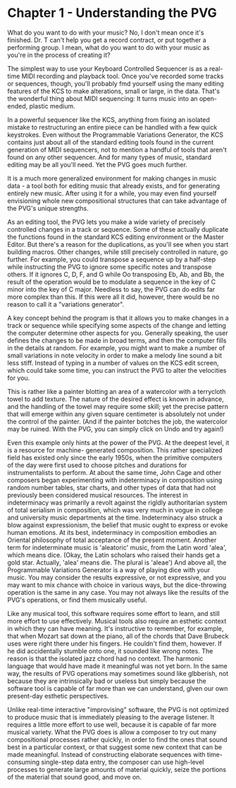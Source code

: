 
# Chapter 1 - Understanding the PVG

What do you want to do with your music? No, I don't mean once it's finished. Dr. T can't help you get a record contract, or put together a performing group. I mean, what do you want to do with your music as you're in the process of creating it?

The simplest way to use your Keyboard Controlled Sequencer is as a real-time MIDI recording and playback tool. Once you've recorded some tracks or sequences, though, you'll probably fmd yourself using the many editing features of the KCS to make alterations, small or large, in the data. That's the wonderful thing about MIDI sequencing: It turns music into an open-ended, plastic medium.

In a powerful sequencer like the KCS, anything from fixing an isolated mistake to restructuring an entire piece can be handled with a few quick keystrokes. Even without the Programmable Variations Generator, the KCS contains just about all of the standard editing tools found in the current generation of MIDI sequencers, not to mention a handful of tools that aren't found on any other sequencer. And for many types of music, standard editing may be all you'll need. Yet the PVG goes much further.

It is a much more generalized environment for making changes in music data - a tool both for editing music that already exists, and for generating entirely new music. After using it for a while, you may even find yourself envisioning whole new compositional structures that can take advantage of the PVG's unique strengths.

As an editing tool, the PVG lets you make a wide variety of precisely controlled changes in a track or sequence. Some of these actually duplicate the functions found in the standard KCS editing environment or the Master Editor. But there's a reason for the duplications, as you'll see when you start building macros. Other changes, while still precisely controlled in nature, go further. For example, you could transpose a sequence up by a half-step while instructing the PVG to ignore some specific notes and transpose others. If it ignores C, D, F, and G while Oo transposing Eb, Ab, and Bb, the result of the operation would be to modulate a sequence in the key of C minor into the key of C major. Needless to say, the PVG can do edits far more complex than this. If this were all it did, however, there would be no reason to call it a "variations generator".

A key concept behind the program is that it allows you to make changes in a track or sequence while specifying some aspects of the change and letting the computer determine other aspects for you. Generally speaking, the user defines the changes to be made in broad terms, and then the computer fills in the details at random. For example, you might want to make a number of small variations in note velocity in order to make a melody line sound a bit less stiff. Instead of typing in a number of values on the KCS edit screen, which could take some time, you can instruct the PVG to alter the velocities for you.

This is rather like a painter blotting an area of a watercolor with a terrycloth towel to add texture. The nature of the desired effect is known in advance, and the handling of the towel may require some skill; yet the precise pattern that will emerge within any given square centimeter is absolutely not under the control of the painter. (And if the painter botches the job, the watercolor may be ruined. With the PVG, you can simply click on Undo and try again!)

Even this example only hints at the power of the PVG. At the deepest level, it is a resource for machine- generated composition. This rather specialized field has existed only since the early 1950s, when the primitive computers of the day were first used to choose pitches and durations for instrumentalists to perform. At about the same time, John Cage and other composers began experimenting with indeterminacy in composition using random number tables, star charts, and other types of data that had not previously been considered musical resources. The interest in indeterminacy was primarily a revolt against the rigldly authoritarian system of total serialism in composition, which was very much in vogue in college and university music departments at the time. Indeterminacy also struck a blow against expressionism, the belief that music ought to express or evoke human emotions. At its best, indeterminacy in composition embodies an Oriental philosophy of total acceptance of the present moment. Another term for indeterminate music is 'aleatoric' music, from the Latin word 'alea', which means dice. (Okay, the Latin scholars who raised their hands get a gold star. Actually, 'alea' means die. The plural is 'aleae') And above all, the Programmable Variations Generator is a way of playing dice with your music. You may consider the results expressive, or not expressive, and you may want to mix chance with choice in various ways, but the dice-throwing operation is the same in any case. You may not always like the results of the PVG's operations, or find them musically useful.

Like any musical tool, this software requires some effort to learn, and still more effort to use effectively. Musical tools also require an esthetic context in which they can have meaning. It's instructive to remember, for example, that when Mozart sat down at the piano, all of the chords that Dave Brubeck uses were right there under his fingers. He couldn't find them, however. If he did accidentally stumble onto one, it sounded like wrong notes. The reason is that the isolated jazz chord had no context. The harmonic language that would have made it meaningful was not yet born. In the same way, the results of PVG operations may sometimes sound like glbberish, not because they are intrinsically bad or useless but simply because the software tool is capable of far more than we can understand, glven our own present-day esthetic perspectives.

Unlike real-time interactive "improvising" software, the PVG is not optimized to produce music that is immediately pleasing to the average listener. It requires a little more effort to use well, because it is capable of far more musical variety. What the PVG does is allow a composer to try out many compositional processes rather quickly, in order to find the ones that sound best in a particular context, or that suggest some new context that can be made meaningful. Instead of constructing elaborate sequences with time-consuming single-step data entry, the composer can use high-level processes to generate large amounts of material quickly, seize the portions of the material that sound good, and move on.